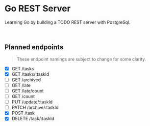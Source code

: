 # Go REST Server

Learning Go by building a TODO REST server with PostgreSql.

<br>

## Planned endpoints

> These endpoint namings are subject to change for some clarity.

* [x] GET /tasks
* [x] GET /tasks/:taskId
* [ ] GET /archived
* [ ] GET /late
* [ ] GET /late/count
* [ ] GET /count
* [ ] PUT /update/:taskId
* [ ] PATCH /archive/:taskId
* [x] POST /task
* [x] DELETE /task/:taskId
